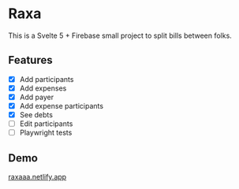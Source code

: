 # Raxa

This is a Svelte 5 + Firebase small project to split bills between folks.

## Features

- [x] Add participants
- [x] Add expenses
- [x] Add payer
- [x] Add expense participants
- [x] See debts
- [ ] Edit participants
- [ ] Playwright tests

## Demo

[raxaaa.netlify.app](https://raxaaa.netlify.app)
